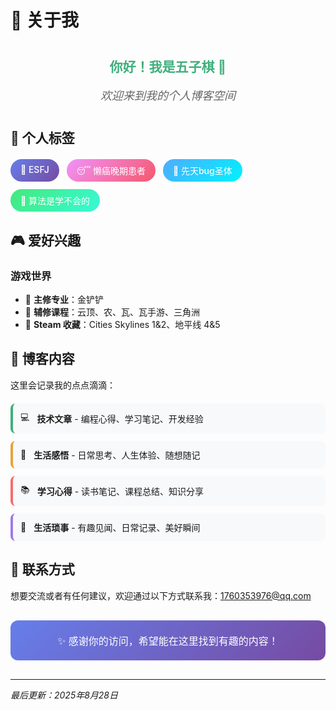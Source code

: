 # 👋 关于我

<div style="text-align: center; margin: 40px 0;">
  <h2 style="color: #3eaf7c; margin-bottom: 10px;">你好！我是五子棋 🎯</h2>
  <p style="font-size: 18px; color: #666; font-style: italic;">欢迎来到我的个人博客空间</p>
</div>

## 🧩 个人标签

<div style="display: flex; flex-wrap: wrap; gap: 12px; margin: 20px 0;">
  <span style="background: linear-gradient(135deg, #667eea 0%, #764ba2 100%); color: white; padding: 8px 16px; border-radius: 20px; font-size: 14px; font-weight: 500;">🧠 ESFJ</span>
  <span style="background: linear-gradient(135deg, #f093fb 0%, #f5576c 100%); color: white; padding: 8px 16px; border-radius: 20px; font-size: 14px; font-weight: 500;">😴 懒癌晚期患者</span>
  <span style="background: linear-gradient(135deg, #4facfe 0%, #00f2fe 100%); color: white; padding: 8px 16px; border-radius: 20px; font-size: 14px; font-weight: 500;">🐛 先天bug圣体</span>
  <span style="background: linear-gradient(135deg, #43e97b 0%, #38f9d7 100%); color: white; padding: 8px 16px; border-radius: 20px; font-size: 14px; font-weight: 500;">🧮 算法是学不会的</span>
</div>

## 🎮 爱好兴趣

### 游戏世界

- 🎲 **主修专业**：金铲铲
- 🎯 **辅修课程**：云顶、农、瓦、瓦手游、三角洲
- 🚗 **Steam 收藏**：Cities Skylines 1&2、地平线 4&5

## 📝 博客内容

这里会记录我的点点滴滴：

<div style="margin: 20px 0;">
  <div style="display: flex; align-items: center; margin: 12px 0; padding: 12px; background: #f8f9fa; border-radius: 8px; border-left: 4px solid #3eaf7c;">
    <span style="margin-right: 12px;">💻</span>
    <span><strong>技术文章</strong> - 编程心得、学习笔记、开发经验</span>
  </div>
  
  <div style="display: flex; align-items: center; margin: 12px 0; padding: 12px; background: #f8f9fa; border-radius: 8px; border-left: 4px solid #e6a23c;">
    <span style="margin-right: 12px;">💭</span>
    <span><strong>生活感悟</strong> - 日常思考、人生体验、随想随记</span>
  </div>
  
  <div style="display: flex; align-items: center; margin: 12px 0; padding: 12px; background: #f8f9fa; border-radius: 8px; border-left: 4px solid #f56c6c;">
    <span style="margin-right: 12px;">📚</span>
    <span><strong>学习心得</strong> - 读书笔记、课程总结、知识分享</span>
  </div>
  
  <div style="display: flex; align-items: center; margin: 12px 0; padding: 12px; background: #f8f9fa; border-radius: 8px; border-left: 4px solid #9f7aea;">
    <span style="margin-right: 12px;">🌈</span>
    <span><strong>生活琐事</strong> - 有趣见闻、日常记录、美好瞬间</span>
  </div>
</div>

## 🤝 联系方式

想要交流或者有任何建议，欢迎通过以下方式联系我：1760353976@qq.com

<div style="text-align: center; margin: 30px 0; padding: 20px; background: linear-gradient(135deg, #667eea 0%, #764ba2 100%); border-radius: 12px; color: white;">
  <p style="margin: 0; font-size: 16px;">✨ 感谢你的访问，希望能在这里找到有趣的内容！</p>
</div>

---

*最后更新：2025年8月28日*
